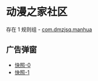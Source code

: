 # 动漫之家社区

存在 1 规则组 - [com.dmzjsq.manhua](/src/apps/com.dmzjsq.manhua.ts)

## 广告弹窗

- [快照-0](https://gkd-kit.gitee.io/import/12885087)
- [快照-1](https://gkd-kit.songe.li/import/12893731)
